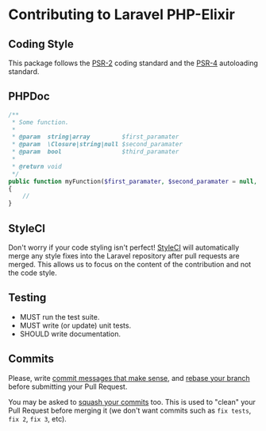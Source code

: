 # Contributing to Laravel PHP-Elixir

## Coding Style

This package follows the [PSR-2](http://www.php-fig.org/psr/2/) coding standard and the [PSR-4](http://www.php-fig.org/psr/4/) autoloading standard.

## PHPDoc

```php
/**
 * Some function.
 *
 * @param  string|array         $first_paramater
 * @param  \Closure|string|null $second_paramater
 * @param  bool                 $third_paramater
 *
 * @return void
 */
public function myFunction($first_paramater, $second_paramater = null, $third_paramater = false)
{
    //
}
```

## StyleCI

Don't worry if your code styling isn't perfect! [StyleCI](https://styleci.io) will automatically merge any style fixes into the Laravel repository after pull requests are merged. This allows us to focus on the content of the contribution and not the code style.

## Testing

* MUST run the test suite.
* MUST write (or update) unit tests.
* SHOULD write documentation.

## Commits

Please, write [commit messages that make sense](http://tbaggery.com/2008/04/19/a-note-about-git-commit-messages.html),
and [rebase your branch](http://git-scm.com/book/en/Git-Branching-Rebasing) before submitting your Pull Request.

You may be asked to [squash your commits](http://gitready.com/advanced/2009/02/10/squashing-commits-with-rebase.html)
too. This is used to "clean" your Pull Request before merging it (we don't want commits such as `fix tests`, `fix 2`,
`fix 3`, etc).

